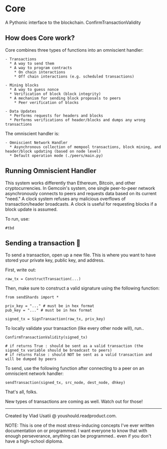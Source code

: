 # Core

A Pythonic interface to the blockchain.
ConfirmTransactionValidity
## How does Core work?

Core combines three types of functions into an omniscient handler:

```
- Transactions
  * A way to send them
  * A way to program contracts
    * On chain interactions
    * Off chain interactions (e.g. scheduled transactions)

- Mining blocks
  * A way to guess nonce
  * Verification of block (block integrity)
  * A mechanism for sending block proposals to peers
    * Peer verification of blocks

- Data Updates
  * Performs requests for headers and blocks
  * Performs verifications of header/blocks and dumps any wrong transactions
```

The omniscient handler is:

```
- Omniscient Network Handler
  * Asynchronous collection of mempool transactions, block mining, and header/block updating (based on node level)
  * Default operation mode (./peers/main.py)
```

## Running Omniscient Handler

This system works differently than Ethereum, Bitcoin, and other cryptocurrencies. In Gemcoin's system, one single peer-to-peer network asynchronously connects to peers and requests data based on its current "need." A clock system refuses any malicious overflows of transaction/header broadcasts. A clock is useful for requesting blocks if a block update is assumed.

To run, use:

```
#tbd
```

## Sending a transaction 📧

To send a transaction, open up a new file. This is where you want to have stored your private key, public key, and address.

First, write out:

```python3
raw_tx = ConstructTransaction(...)
```

Then, make sure to construct a valid signature using the following function:

```python3
from sendShards import *

priv_key = "..." # must be in hex format
pub_key = "..." # must be in hex format

signed_tx = SignTransaction(raw_tx, priv_key)
```

To locally validate your transaction (like every other node will), run..

```python3
ConfirmTransactionValidity(signed_tx)

# if returns True : should be sent as a valid transaction (the signed_tx variable should be broadcast to peers)
# if returns False : should NOT be sent as a valid transaction and will be dumped by peers
```

To send, use the following function after connecting to a peer on an omniscient network handler:

```python3
sendTransaction(signed_tx, src_node, dest_node, dhkey)
```

That's all, folks.

New types of transactions are coming as well. Watch out for those!

---

Created by Vlad Usatii @ youshould.readproduct.com.


NOTE: This is one of the most stress-inducing concepts I've ever written documentation on or programmed. I want everyone to know that with enough perseverance, anything can be programmed.. even if you don't have a high-school diploma.
